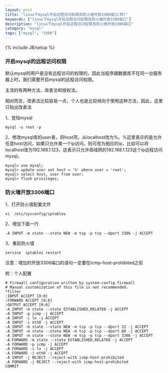 ```yaml
---
layout: post
title: "linux下mysql开启远程访问权限及防火墙开放3306端口(转)"
keywords: ["linux下mysql开启远程访问权限及防火墙开放3306端口"]
description: "linux下mysql开启远程访问权限及防火墙开放3306端口"
category: "mysql"
tags: ["mysql", "3306"]
---
```

{% include JB/setup %}

### 开启mysql的远程访问权限

默认mysql的用户是没有远程访问的权限的，因此当程序跟数据库不在同一台服务器上时，我们需要开启mysql的远程访问权限。

主流的有两种方法，改表法和授权法。

相对而言，改表法比较容易一点，个人也是比较倾向于使用这种方法，因此，这里只贴出改表法

1、登陆mysql

```
mysql -u root -p
```
2、修改mysql库的user表，将host项，从localhost改为%。%这里表示的是允许任意host访问，如果只允许某一个ip访问，则可改为相应的ip，比如可以将localhost改为192.168.1.123，这表示只允许局域网的192.168.1.123这个ip远程访问mysql。

```
mysql> use mysql; 
mysql> update user set host = '%' where user = 'root'; 
mysql> select host, user from user; 
mysql> flush privileges;
```

### 防火墙开放3306端口
1、打开防火墙配置文件

```
vi  /etc/sysconfig/iptables
```
2、增加下面一行

```
-A INPUT -m state --state NEW -m tcp -p tcp --dport 3306 -j ACCEPT
```
3、重启防火墙

```
service  iptables restart
```

注意：增加的开放3306端口的语句一定要在icmp-host-prohibited之前

附：个人配置

```
# Firewall configuration written by system-config-firewall
# Manual customization of this file is not recommended.
*filter
:INPUT ACCEPT [0:0]
:FORWARD ACCEPT [0:0]
:OUTPUT ACCEPT [0:0]
-A INPUT -m state --state ESTABLISHED,RELATED -j ACCEPT
-A INPUT -p icmp -j ACCEPT
-A INPUT -i lo -j ACCEPT
-A INPUT -i eth0 -j ACCEPT
-A INPUT -m state --state NEW -m tcp -p tcp --dport 22 -j ACCEPT
-A INPUT -m state --state NEW -m tcp -p tcp --dport 80 -j ACCEPT
-A INPUT -m state --state NEW -m tcp -p tcp --dport 3306 -j ACCEPT
-A FORWARD -m state --state ESTABLISHED,RELATED -j ACCEPT
-A FORWARD -p icmp -j ACCEPT
-A FORWARD -i lo -j ACCEPT
-A FORWARD -i eth0 -j ACCEPT
-A INPUT -j REJECT --reject-with icmp-host-prohibited
-A FORWARD -j REJECT --reject-with icmp-host-prohibited
COMMIT
```